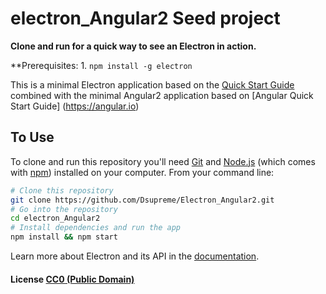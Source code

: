 # electron_Angular2 Seed project

**Clone and run for a quick way to see an Electron in action.**

**Prerequisites:
    1. `npm install -g electron`  

This is a minimal Electron application based on the [Quick Start Guide](http://electron.atom.io/docs/latest/tutorial/quick-start) combined with the minimal Angular2 application based on [Angular Quick Start Guide] (https://angular.io)

## To Use

To clone and run this repository you'll need [Git](https://git-scm.com) and [Node.js](https://nodejs.org/en/download/) (which comes with [npm](http://npmjs.com)) installed on your computer. From your command line:

```bash
# Clone this repository
git clone https://github.com/Dsupreme/Electron_Angular2.git
# Go into the repository
cd electron_Angular2
# Install dependencies and run the app
npm install && npm start
```

Learn more about Electron and its API in the [documentation](http://electron.atom.io/docs/latest).

#### License [CC0 (Public Domain)](LICENSE.md)
